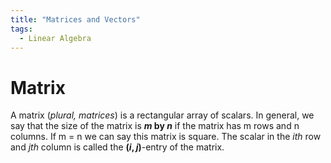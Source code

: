 ```yaml
---
title: "Matrices and Vectors"
tags:
  - Linear Algebra
---
```


# Matrix
A matrix (_plural, matrices_) is a rectangular array of scalars. In general, we say that the size of the matrix is **_m_ by _n_** if the matrix has m rows and n columns. If m = n we can say this matrix is square. The scalar in the $i$_th_ row and $j$_th_ column is called the **$(i, j)$**-entry of the matrix.
